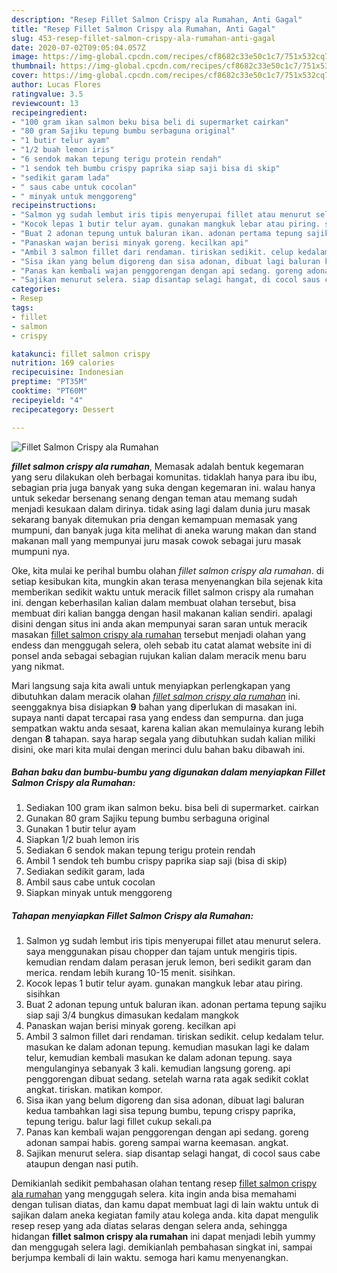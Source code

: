 ```yaml
---
description: "Resep Fillet Salmon Crispy ala Rumahan, Anti Gagal"
title: "Resep Fillet Salmon Crispy ala Rumahan, Anti Gagal"
slug: 453-resep-fillet-salmon-crispy-ala-rumahan-anti-gagal
date: 2020-07-02T09:05:04.057Z
image: https://img-global.cpcdn.com/recipes/cf8682c33e50c1c7/751x532cq70/fillet-salmon-crispy-ala-rumahan-foto-resep-utama.jpg
thumbnail: https://img-global.cpcdn.com/recipes/cf8682c33e50c1c7/751x532cq70/fillet-salmon-crispy-ala-rumahan-foto-resep-utama.jpg
cover: https://img-global.cpcdn.com/recipes/cf8682c33e50c1c7/751x532cq70/fillet-salmon-crispy-ala-rumahan-foto-resep-utama.jpg
author: Lucas Flores
ratingvalue: 3.5
reviewcount: 13
recipeingredient:
- "100 gram ikan salmon beku bisa beli di supermarket cairkan"
- "80 gram Sajiku tepung bumbu serbaguna original"
- "1 butir telur ayam"
- "1/2 buah lemon iris"
- "6 sendok makan tepung terigu protein rendah"
- "1 sendok teh bumbu crispy paprika siap saji bisa di skip"
- "sedikit garam lada"
- " saus cabe untuk cocolan"
- " minyak untuk menggoreng"
recipeinstructions:
- "Salmon yg sudah lembut iris tipis menyerupai fillet atau menurut selera. saya menggunakan pisau chopper dan tajam untuk mengiris tipis. kemudian rendam dalam perasan jeruk lemon, beri sedikit garam dan merica. rendam lebih kurang 10-15 menit. sisihkan."
- "Kocok lepas 1 butir telur ayam. gunakan mangkuk lebar atau piring. sisihkan"
- "Buat 2 adonan tepung untuk baluran ikan. adonan pertama tepung sajiku siap saji 3/4 bungkus dimasukan kedalam mangkok"
- "Panaskan wajan berisi minyak goreng. kecilkan api"
- "Ambil 3 salmon fillet dari rendaman. tiriskan sedikit. celup kedalam telur. masukan ke dalam adonan tepung. kemudian masukan lagi ke dalam telur, kemudian kembali masukan ke dalam adonan tepung. saya mengulanginya sebanyak 3 kali. kemudian langsung goreng. api penggorengan dibuat sedang. setelah warna rata agak sedikit coklat angkat. tiriskan. matikan kompor."
- "Sisa ikan yang belum digoreng dan sisa adonan, dibuat lagi baluran kedua tambahkan lagi sisa tepung bumbu, tepung crispy paprika, tepung terigu. balur lagi fillet cukup sekali.pa"
- "Panas kan kembali wajan penggorengan dengan api sedang. goreng adonan sampai habis. goreng sampai warna keemasan. angkat."
- "Sajikan menurut selera. siap disantap selagi hangat, di cocol saus cabe ataupun dengan nasi putih."
categories:
- Resep
tags:
- fillet
- salmon
- crispy

katakunci: fillet salmon crispy 
nutrition: 169 calories
recipecuisine: Indonesian
preptime: "PT35M"
cooktime: "PT60M"
recipeyield: "4"
recipecategory: Dessert

---
```



![Fillet Salmon Crispy ala Rumahan](https://img-global.cpcdn.com/recipes/cf8682c33e50c1c7/751x532cq70/fillet-salmon-crispy-ala-rumahan-foto-resep-utama.jpg)

<b><i>fillet salmon crispy ala rumahan</i></b>, Memasak adalah bentuk kegemaran yang seru dilakukan oleh berbagai komunitas. tidaklah hanya para ibu ibu, sebagian pria juga banyak yang suka dengan kegemaran ini. walau hanya untuk sekedar bersenang senang dengan teman atau memang sudah menjadi kesukaan dalam dirinya. tidak asing lagi dalam dunia juru masak sekarang banyak ditemukan pria dengan kemampuan memasak yang mumpuni, dan banyak juga kita melihat di aneka warung makan dan stand makanan mall yang mempunyai juru masak cowok sebagai juru masak mumpuni nya.

Oke, kita mulai ke perihal bumbu olahan <i>fillet salmon crispy ala rumahan</i>. di setiap kesibukan kita, mungkin akan terasa menyenangkan bila sejenak kita memberikan sedikit waktu untuk meracik fillet salmon crispy ala rumahan ini. dengan keberhasilan kalian dalam membuat olahan tersebut, bisa membuat diri kalian bangga dengan hasil makanan kalian sendiri. apalagi disini dengan situs ini anda akan mempunyai saran saran untuk meracik masakan <u>fillet salmon crispy ala rumahan</u> tersebut menjadi olahan yang endess dan menggugah selera, oleh sebab itu catat alamat website ini di ponsel anda sebagai sebagian rujukan kalian dalam meracik menu baru yang nikmat.




Mari langsung saja kita awali untuk menyiapkan perlengkapan yang dibutuhkan dalam meracik olahan <u><i>fillet salmon crispy ala rumahan</i></u> ini. seenggaknya bisa disiapkan <b>9</b> bahan yang diperlukan di masakan ini. supaya nanti dapat tercapai rasa yang endess dan sempurna. dan juga sempatkan waktu anda sesaat, karena kalian akan memulainya kurang lebih dengan <b>8</b> tahapan. saya harap segala yang dibutuhkan sudah kalian miliki disini, oke mari kita mulai dengan merinci dulu bahan baku dibawah ini.

<!--inarticleads1-->

##### Bahan baku dan bumbu-bumbu yang digunakan dalam menyiapkan Fillet Salmon Crispy ala Rumahan:

1. Sediakan 100 gram ikan salmon beku. bisa beli di supermarket. cairkan
1. Gunakan 80 gram Sajiku tepung bumbu serbaguna original
1. Gunakan 1 butir telur ayam
1. Siapkan 1/2 buah lemon iris
1. Sediakan 6 sendok makan tepung terigu protein rendah
1. Ambil 1 sendok teh bumbu crispy paprika siap saji (bisa di skip)
1. Sediakan sedikit garam, lada
1. Ambil  saus cabe untuk cocolan
1. Siapkan  minyak untuk menggoreng




<!--inarticleads2-->

##### Tahapan menyiapkan Fillet Salmon Crispy ala Rumahan:

1. Salmon yg sudah lembut iris tipis menyerupai fillet atau menurut selera. saya menggunakan pisau chopper dan tajam untuk mengiris tipis. kemudian rendam dalam perasan jeruk lemon, beri sedikit garam dan merica. rendam lebih kurang 10-15 menit. sisihkan.
1. Kocok lepas 1 butir telur ayam. gunakan mangkuk lebar atau piring. sisihkan
1. Buat 2 adonan tepung untuk baluran ikan. adonan pertama tepung sajiku siap saji 3/4 bungkus dimasukan kedalam mangkok
1. Panaskan wajan berisi minyak goreng. kecilkan api
1. Ambil 3 salmon fillet dari rendaman. tiriskan sedikit. celup kedalam telur. masukan ke dalam adonan tepung. kemudian masukan lagi ke dalam telur, kemudian kembali masukan ke dalam adonan tepung. saya mengulanginya sebanyak 3 kali. kemudian langsung goreng. api penggorengan dibuat sedang. setelah warna rata agak sedikit coklat angkat. tiriskan. matikan kompor.
1. Sisa ikan yang belum digoreng dan sisa adonan, dibuat lagi baluran kedua tambahkan lagi sisa tepung bumbu, tepung crispy paprika, tepung terigu. balur lagi fillet cukup sekali.pa
1. Panas kan kembali wajan penggorengan dengan api sedang. goreng adonan sampai habis. goreng sampai warna keemasan. angkat.
1. Sajikan menurut selera. siap disantap selagi hangat, di cocol saus cabe ataupun dengan nasi putih.




Demikianlah sedikit pembahasan olahan tentang resep <u>fillet salmon crispy ala rumahan</u> yang menggugah selera. kita ingin anda bisa memahami dengan tulisan diatas, dan kamu dapat membuat lagi di lain waktu untuk di sajikan dalam aneka kegiatan family atau kolega anda. kita dapat mengulik resep resep yang ada diatas selaras dengan selera anda, sehingga hidangan <b>fillet salmon crispy ala rumahan</b> ini dapat menjadi lebih yummy dan menggugah selera lagi. demikianlah pembahasan singkat ini, sampai berjumpa kembali di lain waktu. semoga hari kamu menyenangkan.
